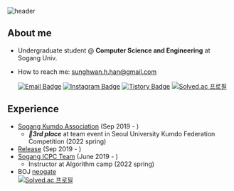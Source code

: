 ![header](https://capsule-render.vercel.app/api?type=waving&color=gradient&height=200&section=header&text=Hello!%20I'm%20Sung-hwan%20Han&fontSize=30&animation=fadeIn&fontAlign=30&fontAlignY=40&customColorList=18)
## About me
- Undergraduate student @ **Computer Science and Engineering** at Sogang Univ.
<!-- My research interests are **Generative AI** and **Multi-modal LLM**. -->
- How to reach me: sunghwan.h.han@gmail.com  

   [![Email Badge](https://img.shields.io/badge/-Email-EA4335?style=flat-square&logo=Gmail&logoColor=white)](mailto:sunghwan.h.han@gmail.com)
   [![Instagram Badge](https://img.shields.io/badge/Instagram-e4405f?style=flat-square&logo=Instagram&logoColor=white&link=https://www.instagram.com/hesh_lumineux/)](https://www.instagram.com/hesh_lumineux/)
   [![Tistory Badge](http://img.shields.io/badge/Tistory-white.svg?style=flat-square&style=for-the-badge&logo=TVTime&logoColor=black&link=https://hesh-lumineux.tistory.com/)](https://hesh-lumineux.tistory.com/)
   [![Solved.ac 프로필](http://mazassumnida.wtf/api/mini/generate_badge?boj=neogate)](https://solved.ac/neogate)
## Experience
- [Sogang Kumdo Association](https://sgdongyeon.oopy.io/ebdb4f89-5dec-4ca7-a800-dfb3d21c3c49) (Sep 2019 - )
  - ***🥉3rd place*** at team event in Seoul University Kumdo Federation Competition (2022 spring)
- [Release](https://github.com/SGCSRelease) (Sep 2019 - )
- [Sogang ICPC Team](https://icpc.team/) (June 2019 - )
  - Instructor at Algorithm camp (2022 spring)
- BOJ [neogate](https://www.acmicpc.net/user/neogate)  
  [![Solved.ac 프로필](http://mazassumnida.wtf/api/v2/generate_badge?boj=neogate)](https://solved.ac/neogate)
